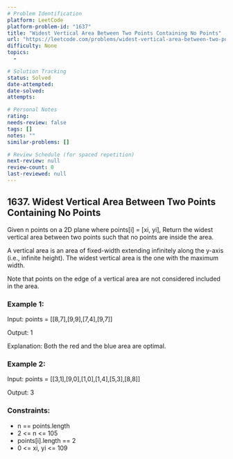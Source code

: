 ```yaml
---
# Problem Identification
platform: LeetCode
platform-problem-id: "1637"
title: "Widest Vertical Area Between Two Points Containing No Points"
url: "https://leetcode.com/problems/widest-vertical-area-between-two-points-containing-no-points/"
difficulty: None
topics:
  -

# Solution Tracking
status: Solved
date-attempted:
date-solved:
attempts:

# Personal Notes
rating:
needs-review: false
tags: []
notes: ""
similar-problems: []

# Review Schedule (for spaced repetition)
next-review: null
review-count: 0
last-reviewed: null
---
```


## 1637. Widest Vertical Area Between Two Points Containing No Points

Given n points on a 2D plane where points[i] = [xi, yi], Return the widest vertical area between two points such that no points are inside the area.

A vertical area is an area of fixed-width extending infinitely along the y-axis (i.e., infinite height). The widest vertical area is the one with the maximum width.

Note that points on the edge of a vertical area are not considered included in the area.

### Example 1:

Input: points = [[8,7],[9,9],[7,4],[9,7]]

Output: 1

Explanation: Both the red and the blue area are optimal.

### Example 2:

Input: points = [[3,1],[9,0],[1,0],[1,4],[5,3],[8,8]]

Output: 3

### Constraints:

- n == points.length
- 2 <= n <= 105
- points[i].length == 2
- 0 <= xi, yi <= 109
